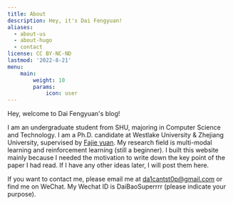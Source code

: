 ```yaml
---
title: About
description: Hey, it's Dai Fengyuan!
aliases:
  - about-us
  - about-hugo
  - contact
license: CC BY-NC-ND
lastmod: '2022-8-21'
menu:
    main: 
        weight: 10
        params:
            icon: user
---
```


Hey, welcome to Dai Fengyuan's blog!

I am an undergraduate student from SHU, majoring in Computer Science and Technology. I am a Ph.D. candidate  at Westlake University & Zhejiang University, supervised by [Fajie yuan](https://fajieyuan.github.io/). My research field is multi-modal learning and reinforcement learning (still a beginner). I built this website mainly because I needed the motivation to write down the key point of the paper I had read. If I have any other ideas later, I will post them here.

If you want to contact me, please email me at [da1cantst0p@gmail.com](mailto:da1cantst0p@gmail.com) or find me on WeChat. My Wechat ID is DaiBaoSuperrrr (please indicate your purpose). 
